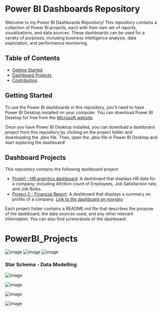 # Power BI Dashboards Repository

Welcome to my Power BI Dashboards Repository! This repository contains a collection of Power BI projects, each with their own set of reports, visualizations, and data sources. These dashboards can be used for a variety of purposes, including business intelligence analysis, data exploration, and performance monitoring.

## Table of Contents

- [Getting Started](#getting-started)
- [Dashboard Projects](#dashboard-projects)
- [Contributing](#contributing)

## Getting Started

To use the Power BI dashboards in this repository, you'll need to have Power BI Desktop installed on your computer. You can download Power BI Desktop for free from the [Microsoft website](https://powerbi.microsoft.com/en-us/desktop/).

Once you have Power BI Desktop installed, you can download a dashboard project from this repository by clicking on the project folder and downloading the .pbix file. Then, open the .pbix file in Power BI Desktop and start exploring the dashboard!

## Dashboard Projects

This repository contains the following dashboard project:

- [Projet1 - HR analytics dashboard](https://github.com/imenbkr/Power-Bi-dashboards/tree/main/Projet1%20-%20HR%20analytics%20dashboard): A dashboard that displays HR data for a company, including Attrition count of Employees, Job Satisfaction rate, and Job Roles.
- [Project 2 - Financial Report](https://github.com/imenbkr/Power-Bi-dashboards/tree/main/Project%202%20-%20Financial%20Report): A dashboard that displays a summary on profits of a company. [Link to the dashboard on novypro](https://www.novypro.com/project/financial-report-7)

Each project folder contains a README.md file that describes the purpose of the dashboard, the data sources used, and any other relevant information. You can also find screenshots of the dashboard.






















# PowerBI_Projects


![image](https://github.com/user-attachments/assets/2c4e4de0-ee53-4302-8f0b-df908e1c592b)
![image](https://github.com/user-attachments/assets/e6973357-a6be-414c-b415-0b0379ae16bc)
![image](https://github.com/user-attachments/assets/a000cc7e-d9aa-4356-945e-e61770141cbe)

### Star Schema - Data Modelling 
![image](https://github.com/user-attachments/assets/4e5f849a-b5a3-467d-a503-ed4a189d4df5)

![image](https://github.com/user-attachments/assets/ece72b5d-e6f3-4d1b-b2df-d1a4d7644ded)

![image](https://github.com/user-attachments/assets/3364148a-fa32-4227-8b35-3ea0dee523e1)


![image](https://github.com/user-attachments/assets/5a06015f-4f34-4ae9-96c8-aa9b14cc4d5b)

